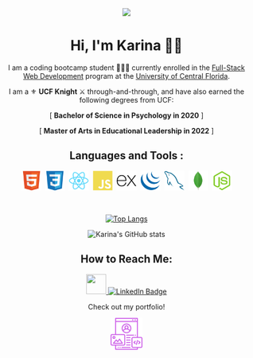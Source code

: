 <div align="center">
<img src="https://img.icons8.com/external-flaticons-lineal-color-flat-icons/64/null/external-developer-web-development-flaticons-lineal-color-flat-icons-5.png"/>
<h1>Hi, I'm Karina 👋🏽</h1>

I am a coding bootcamp student 👩🏽‍💻 currently enrolled in the [Full-Stack Web Development](https://github.com/ucf-coding-boot-camp) program at the [University of Central Florida](https://bootcamp.ce.ucf.edu/coding/). 

I am a ⚜️ <b>UCF Knight</b> ⚔️ through-and-through, and have also earned the following degrees from UCF:

[ <b>Bachelor of Science in Psychology in 2020</b> ] 

[ <b>Master of Arts in Educational Leadership in 2022</b> ]

  
<h2>Languages and Tools :</h2>

  <img src="https://raw.githubusercontent.com/devicons/devicon/1119b9f84c0290e0f0b38982099a2bd027a48bf1/icons/html5/html5-original.svg" title="HTML5" alt="HTML" width="40" height="40"/>&nbsp;
  <img src="https://raw.githubusercontent.com/devicons/devicon/1119b9f84c0290e0f0b38982099a2bd027a48bf1/icons/css3/css3-original.svg"  title="CSS3" alt="CSS" width="40" height="40"/>&nbsp;
  <img src="https://raw.githubusercontent.com/devicons/devicon/1119b9f84c0290e0f0b38982099a2bd027a48bf1/icons/react/react-original.svg" title="React" alt="React" width="40" height="40"/>&nbsp;
  <img src="https://raw.githubusercontent.com/devicons/devicon/1119b9f84c0290e0f0b38982099a2bd027a48bf1/icons/javascript/javascript-plain.svg" title="JavaScript" alt="JavaScript" width="40" height="40"/>&nbsp;
  <img src="https://raw.githubusercontent.com/devicons/devicon/1119b9f84c0290e0f0b38982099a2bd027a48bf1/icons/express/express-original.svg" title="Express" alt="Express" width="40" height="40"/>&nbsp;
  <img src="https://raw.githubusercontent.com/devicons/devicon/1119b9f84c0290e0f0b38982099a2bd027a48bf1/icons/jquery/jquery-original.svg" title="JQuery" alt="JQuery" width="40" height="40"/>&nbsp;
  <img src="https://raw.githubusercontent.com/devicons/devicon/1119b9f84c0290e0f0b38982099a2bd027a48bf1/icons/mysql/mysql-original.svg" title="MySQL"  alt="MySQL" width="40" height="40"/>&nbsp;
  <img src="https://raw.githubusercontent.com/devicons/devicon/1119b9f84c0290e0f0b38982099a2bd027a48bf1/icons/mongodb/mongodb-original.svg" title="MongoDB" alt="MongoDB" width="40" height="40"/>&nbsp;
  <img src="https://raw.githubusercontent.com/devicons/devicon/1119b9f84c0290e0f0b38982099a2bd027a48bf1/icons/nodejs/nodejs-original.svg" title="NodeJS" alt="NodeJS" width="40" height="40"/>

<br>

[![Top Langs](https://github-readme-stats.vercel.app/api/top-langs/?username=kdrummond528&layout=compact&theme=tokyonight)](https://github.com/anuraghazra/github-readme-stats)

![Karina's GitHub stats](https://github-readme-stats.vercel.app/api?username=kdrummond528&theme=tokyonight&show_icons=true)


<h2 >How to Reach Me:</h2>
    
<a href="mailto:k.drummond528@gmail.com">
    <img src="https://img.icons8.com/color/48/null/gmail--v1.png" width="40" height="40"/>
</a>

<a href="https://www.linkedin.com/in/karinadrummond/">
     <img src="https://img.shields.io/badge/LinkedIn-blue?style=for-the-badge&logo=linkedin&logoColor=white" alt="LinkedIn Badge"/>
</a>

<br>

Check out my portfolio!

<a href="https://kdrummond528.github.io/React-Portfolio/">
    <img src="./portfolio.png" alt="portfolio" title="Portfolio"></img>
</a>

</div>
